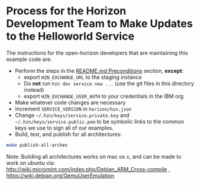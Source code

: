 # Process for the Horizon Development Team to Make Updates to the Helloworld Service

The instructions for the open-horizon developers that are maintaining this example code are:

- Perform the steps in the [README.md Preconditions](#preconditions) section, **except**:
  - export `HZN_EXCHANGE_URL` to the staging instance
  - Do **not** run `hzn dev service new ...` (use the git files in this directory instead)
  - export `HZN_EXCHANGE_USER_AUTH` to your credentials in the IBM org
- Make whatever code changes are necessary
- Increment `SERVICE_VERSION` in `horizon/hzn.json`
- Change `~/.hzn/keys/service.private.key` and `~/.hzn/keys/service.public.pem` to be symbolic links to the common keys we use to sign all of our examples.
- Build, test, and publish for all architectures:

```bash
make publish-all-arches
```

Note: Building all architectures works on mac os x, and can be made to work on ubuntu via: http://wiki.micromint.com/index.php/Debian_ARM_Cross-compile , https://wiki.debian.org/QemuUserEmulation
